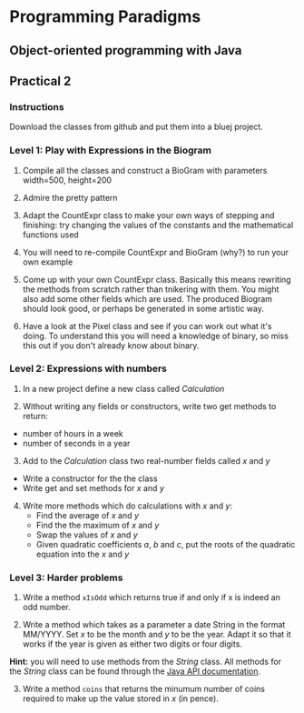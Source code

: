 # Programming Paradigms
## Object-oriented programming with Java

## Practical 2

### Instructions

Download the classes from github and put them into a bluej project. 

### Level 1: Play with Expressions in the Biogram

1. Compile all the classes and construct a BioGram with parameters width=500, height=200

2. Admire the pretty pattern

3. Adapt the CountExpr class to make your own ways of stepping and finishing: try changing the values of the constants and the mathematical functions used

4. You will need to re-compile CountExpr and BioGram (why?) to run your own example

5. Come up with your own CountExpr class. Basically this means rewriting the methods from scratch rather than tnikering with them. You might also add some other fields which are used. The produced Biogram should look good, or perhaps be generated in some artistic way.

6. Have a look at the Pixel class and see if you can work out what it's doing. To understand this you will need a knowledge of binary, so miss this out if you don't already know about binary.

### Level 2: Expressions with numbers

1. In a new project define a new class called _Calculation_

2. Without writing any fields or constructors, write two get methods to return:

  * number of hours in a week
  * number of seconds in a year

3. Add to the _Calculation_ class two real-number fields called _x_ and _y_

  * Write a constructor for the the class
  * Write get and set methods for _x_ and _y_

4. Write more methods which do calculations with _x_ and _y_:
   * Find the average of _x_ and _y_
   * Find the the maximum of _x_ and _y_
   * Swap the values of _x_ and _y_
   * Given quadratic coefficients _a_, _b_ and _c_, put the roots of the quadratic equation into the _x_ and _y_


### Level 3: Harder problems


1. Write a method `xIsOdd` which returns true if and only if x is indeed an odd number.

2. Write a method which takes as a parameter a date String in the format MM/YYYY. Set _x_ to be the month and _y_ to be the year. Adapt it so that it works if the year is given as either two digits or four digits.
 
  __Hint:__ you will need to use methods from the _String_ class. All methods for the _String_ class can be found through the [Java API documentation](https://docs.oracle.com/javase/7/docs/api/index.html?java/lang/String.html).
  
3. Write a method `coins` that returns the minumum number of coins required to make up the value stored in _x_ (in pence).




